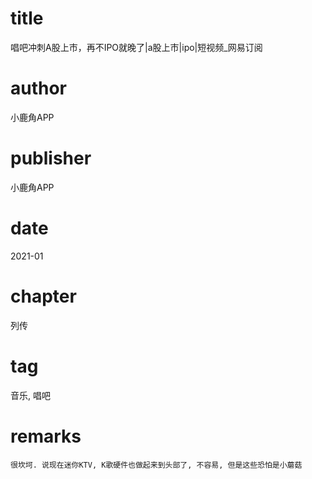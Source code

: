 # title
唱吧冲刺A股上市，再不IPO就晚了|a股上市|ipo|短视频_网易订阅

# author
小鹿角APP

# publisher
小鹿角APP

# date
2021-01

# chapter
列传

# tag
音乐, 唱吧

# remarks
`很坎坷. 说现在迷你KTV, K歌硬件也做起来到头部了, 不容易, 但是这些恐怕是小蘑菇`
